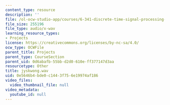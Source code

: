 ```yaml
---
content_type: resource
description: ''
file: /ol-ocw-studio-app/courses/6-341-discrete-time-signal-processing-fall-2005/0e5646b4bde0c1443f756e19974af186_jyskwong.wav
file_size: 255196
file_type: audio/x-wav
learning_resource_types:
- Projects
license: https://creativecommons.org/licenses/by-nc-sa/4.0/
ocw_type: OCWFile
parent_title: Projects
parent_type: CourseSection
parent_uid: 0d6abafb-55bb-d2d0-610e-ff377147d3aa
resourcetype: Other
title: jyskwong.wav
uid: 0e5646b4-bde0-c144-3f75-6e19974af186
video_files:
  video_thumbnail_file: null
video_metadata:
  youtube_id: null
---
```

